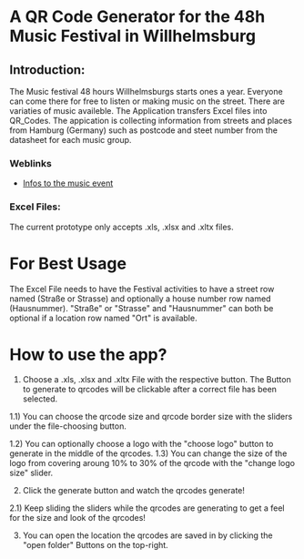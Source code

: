 # A QR Code Generator for the 48h Music Festival in Willhelmsburg

## Introduction: 
The Music festival 48 hours Willhelmsburgs starts ones a year.
Everyone can come there for free to listen or making music on the street.
There are variaties of music availeble.
The Application transfers Excel files into QR_Codes.
The appication is collecting information from streets and places from Hamburg (Germany) such as postcode and steet number from the datasheet for each music group. 

### Weblinks
- [Infos to the music event](https://48h.mvde.de/)



### Excel Files:
The current prototype only accepts .xls, .xlsx and .xltx files.

# For Best Usage
The Excel File needs to have the Festival activities to have a street row named (Straße or Strasse) and optionally a house number row named (Hausnummer).
"Straße" or "Strasse" and "Hausnummer" can both be optional if a location row named "Ort" is available.

# How to use the app?

1) Choose a .xls, .xlsx and .xltx File with the respective button.
   The Button to generate to qrcodes will be clickable after a correct file has been selected.

1.1) You can choose the qrcode size and qrcode border size with the sliders under the file-choosing button.

1.2) You can optionally choose a logo with the "choose logo" button to generate in the middle of the qrcodes.
1.3) You can change the size of the logo from covering aroung 10% to 30% of the qrcode with the "change logo size" slider.

2) Click the generate button and watch the qrcodes generate!

2.1) Keep sliding the sliders while the qrcodes are generating to get a feel for the size and look of the qrcodes!

3) You can open the location the qrcodes are saved in by clicking the "open folder" Buttons on the top-right.

